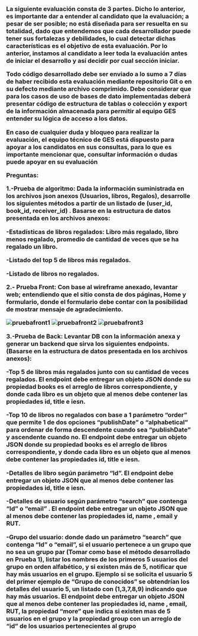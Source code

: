 <h3> La siguiente evaluación consta de 3 partes. Dicho lo anterior, es importante dar a entender al candidato que la evaluación; a pesar de ser posible; no está diseñada para ser resuelta en su totalidad, dado que entendemos que cada desarrollador puede tener sus fortalezas y debilidades, lo cual detectar dichas características es el objetivo de esta evaluación. Por lo anterior, instamos al candidato a leer toda la evaluación antes de iniciar el desarrollo y así decidir por cual sección iniciar.

Todo código desarrollado debe ser enviado a lo sumo a 7 días de haber recibido esta evaluación mediante repositorio Git o en su defecto mediante archivo comprimido. Debe considerar que para los casos de uso de bases de dato implementadas deberá presentar código de estructura de tablas o colección y export de la información almacenada para permitir al equipo GES entender su lógica de acceso a los datos.

En caso de cualquier duda y bloqueo para realizar la evaluación, el equipo técnico de GES está dispuesto para apoyar a los candidatos en sus consultas, para lo que es importante mencionar que, consultar información o dudas puede apoyar en su evaluación

Preguntas:

1.-Prueba de algoritmo: Dada la información suministrada en los archivos json anexos (Usuarios, libros, Regalos), desarrolle los siguientes métodos a partir de un listado de (user_id, book_id, receiver_id) . Basarse en la estructura de datos presentada en los archivos anexos:

-Estadísticas de libros regalados: Libro más regalado, libro menos regalado, promedio de cantidad de veces que se ha regalado un libro.
  
-Listado del top 5 de libros más regalados.
  
-Listado de libros no regalados. 
   
2.- Prueba Front: Con base al wireframe anexado, levantar web; entendiendo que el sitio consta de dos páginas, Home y formulario, donde el formulario debe contar con la posibilidad de mostrar mensaje de agradecimiento.

<img src="https://i.ibb.co/1GtYv1n/pruebafront1.jpg" alt="pruebafront1" border="0"> 
<img src="https://i.ibb.co/PFhKmwX/pruebafront2.jpg" alt="pruebafront2" border="0">
<img src="https://i.ibb.co/FBD5fhJ/pruebafront3.jpg" alt="pruebafront3" border="0">
  
3.-Prueba de Back: Levantar DB con la información anexa y generar un backend que sirva los siguientes endpoints. (Basarse en la estructura de datos presentada en los archivos anexos):

-Top 5 de libros más regalados junto con su cantidad de veces regalados. El endpoint debe entregar un objeto JSON donde su propiedad books es el arreglo de libros correspondiente, y donde cada libro es un objeto que al menos debe contener las propiedades id, title  e iesn.
  
-Top 10 de libros no regalados con base a 1 parámetro “order” que permite 1 de dos opciones “publishDate” o “alphabetical” para ordenar de forma descendente cuando sea “publishDate” y ascendente cuando no. El endpoint debe entregar un objeto JSON donde su propiedad books es el arreglo de libros correspondiente, y donde cada libro es un objeto que al menos debe contener las propiedades id, title  e iesn.
  
-Detalles de libro según parámetro “Id”. El endpoint debe entregar un objeto JSON  que al menos debe contener las propiedades id, title  e iesn.
  
-Detalles de usuario según parámetro “search” que contenga “Id” o “email” . El endpoint debe entregar un objeto JSON  que al menos debe contener las propiedades id, name , email y RUT.
  
-Grupo del usuario: donde dado un parámetro “search” que contenga  “Id” o “email”, si el usuario pertenece a un grupo que no sea un grupo par (Tomar como base el método desarrollado en Prueba 1), listar los nombres de los primeros 5 usuarios del grupo en orden alfabético, y si existen más de 5, notificar que hay más usuarios en el grupo. Ejemplo si se solicita el usuario 5 del primer ejemplo de “Grupo de conocidos” se obtendrían los detalles del usuario 5, un listado con (1,3,7,8,9) indicando que hay más usuarios. El endpoint debe entregar un objeto JSON  que al menos debe contener las propiedades id, name , email, RUT, la propiedad “more” que indica si existen mas de 5 usuarios en el grupo y la propiedad group con un arreglo de “id” de los usuarios pertenecientes al grupo </h3>
